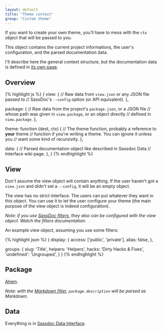 ```yaml
---
layout: default
title: "Theme context"
group: "Custom theme"
---
```


If you want to create your own theme, you'll have to mess with the
`ctx` object that will be passed to you.

This object contains the current project informations, the user's
configuration, and the parsed documentation data.

I'll describe here the general context structure, but the documentation
data is defined in [its own page](/data-interface/).

## Overview

{% highlight js %}
{
  view: {
    // Raw data from `view.json` or any JSON file passed to
    // SassDoc's `--config` option (or API equivalent).
  },

  package: {
    // Raw data from the project's `package.json`, or a JSON file
    // whose path was given in `view.package`, or an object directly
    // defined in `view.package`.
  },

  theme: function (dest, ctx) {
    // The theme function, probably a reference to **your** theme
    // function if you're writing a theme. You can ignore it unless you
    // want some kind of recursivity.
  },

  data: {
    // Parsed documentation object like described in Sassdoc Data
    // Interface wiki page.
  },
}
{% endhighlight %}

View
----

Don't assume the view object will contain anything. If the user
haven't got a `view.json` and didn't set a `--config`, it will be
an empty object.

The view has no strict interface. The users can put whatever they
want in this object. You can use it to let the user configure your
theme (the main purpose of the view object is indeed configuration).

*Note: if you use [SassDoc filters](https://github.com/SassDoc/sassdoc-filter),
they also can be configured with the view object. Watch the filters
documentation.*

An example view object, assuming you use some filters:

{% highlight json %}
{
  display: {
    access: ['public', 'private'],
    alias: false,
  },

  groups: {
    slug: 'Title',
    helpers: 'Helpers',
    hacks: 'Dirty Hacks & Fixes',
    'undefined': 'Ungrouped',
  }
}
{% endhighlight %}

## Package

[Ahem](https://www.npmjs.org/doc/files/package.json.html).

*Note: with the [Markdown filter](https://github.com/SassDoc/sassdoc-filter#markdown),
`package.description` will be parsed as Markdown.*

## Data

Everything is in [Sassdoc Data Interface](/data-interface/).
